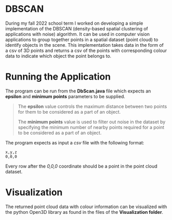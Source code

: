 # DBSCAN
During my fall 2022 school term I worked on developing a simple implementation of the DBSCAN (density-based spatial clustering of applications with noise) algorithm. It can be used in computer vision applications to group together points in a spatial dataset (point cloud) to identify objects in the scene. This implementation takes data in the form of a csv of 3D points and returns a csv of the points with corresponding colour data to indicate which object the point belongs to.

# Running the Application
The program can be run from the **DbScan.java** file which expects an **epsilon** and **minimum points** parameters to be supplied.

> The **epsilon** value controls the maximum distance between two points for them to be considered as a part of an object.
>
> The **minimum points** value is used to filter out noise in the dataset by specifying the minimum number of nearby points required for a point to be considered as a part of an object.

The program expects as input a *csv* file with the following format:
```csv
x,y,z
0,0,0
```
Every row after the *0,0,0* coordinate should be a point in the point cloud dataset.

# Visualization
The returned point cloud data with colour information can be visualized with the python Open3D library as found in the files of the **Visualization folder**.
